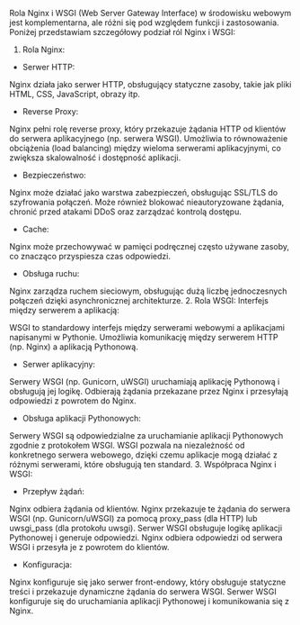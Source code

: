 Rola Nginx i WSGI (Web Server Gateway Interface) w środowisku webowym jest komplementarna, ale różni się pod względem funkcji i zastosowania. Poniżej przedstawiam szczegółowy podział ról Nginx i WSGI:

1. Rola Nginx:
* Serwer HTTP:

Nginx działa jako serwer HTTP, obsługujący statyczne zasoby, takie jak pliki HTML, CSS, JavaScript, obrazy itp.
* Reverse Proxy:

Nginx pełni rolę reverse proxy, który przekazuje żądania HTTP od klientów do serwera aplikacyjnego (np. serwera WSGI).
Umożliwia to równoważenie obciążenia (load balancing) między wieloma serwerami aplikacyjnymi, co zwiększa skalowalność i dostępność aplikacji.
* Bezpieczeństwo:

Nginx może działać jako warstwa zabezpieczeń, obsługując SSL/TLS do szyfrowania połączeń.
Może również blokować nieautoryzowane żądania, chronić przed atakami DDoS oraz zarządzać kontrolą dostępu.
* Cache:

Nginx może przechowywać w pamięci podręcznej często używane zasoby, co znacząco przyspiesza czas odpowiedzi.
* Obsługa ruchu:

Nginx zarządza ruchem sieciowym, obsługując dużą liczbę jednoczesnych połączeń dzięki asynchronicznej architekturze.
2. Rola WSGI:
Interfejs między serwerem a aplikacją:

WSGI to standardowy interfejs między serwerami webowymi a aplikacjami napisanymi w Pythonie.
Umożliwia komunikację między serwerem HTTP (np. Nginx) a aplikacją Pythonową.
* Serwer aplikacyjny:

Serwery WSGI (np. Gunicorn, uWSGI) uruchamiają aplikację Pythonową i obsługują jej logikę.
Odbierają żądania przekazane przez Nginx i przesyłają odpowiedzi z powrotem do Nginx.
* Obsługa aplikacji Pythonowych:

Serwery WSGI są odpowiedzialne za uruchamianie aplikacji Pythonowych zgodnie z protokołem WSGI.
WSGI pozwala na niezależność od konkretnego serwera webowego, dzięki czemu aplikacje mogą działać z różnymi serwerami, które obsługują ten standard.
3. Współpraca Nginx i WSGI:
* Przepływ żądań:

Nginx odbiera żądania od klientów.
Nginx przekazuje te żądania do serwera WSGI (np. Gunicorn/uWSGI) za pomocą proxy_pass (dla HTTP) lub uwsgi_pass (dla protokołu uwsgi).
Serwer WSGI obsługuje logikę aplikacji Pythonowej i generuje odpowiedzi.
Nginx odbiera odpowiedzi od serwera WSGI i przesyła je z powrotem do klientów.
* Konfiguracja:

Nginx konfiguruje się jako serwer front-endowy, który obsługuje statyczne treści i przekazuje dynamiczne żądania do serwera WSGI.
Serwer WSGI konfiguruje się do uruchamiania aplikacji Pythonowej i komunikowania się z Nginx.